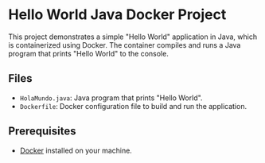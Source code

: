 # Hello World Java Docker Project

This project demonstrates a simple "Hello World" application in Java, which is containerized using Docker. The container compiles and runs a Java program that prints "Hello World" to the console.

## Files

- `HolaMundo.java`: Java program that prints "Hello World".
- `Dockerfile`: Docker configuration file to build and run the application.

## Prerequisites

- [Docker](https://docs.docker.com/get-docker/) installed on your machine.
